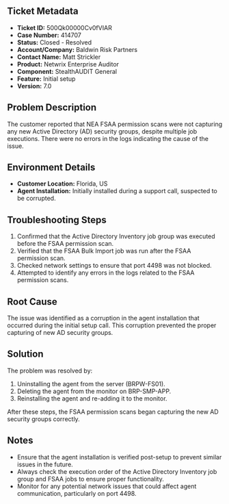 ## Ticket Metadata
- **Ticket ID:** 500Qk00000Cv0fVIAR
- **Case Number:** 414707
- **Status:** Closed - Resolved
- **Account/Company:** Baldwin Risk Partners
- **Contact Name:** Matt Strickler
- **Product:** Netwrix Enterprise Auditor
- **Component:** StealthAUDIT General
- **Feature:** Initial setup
- **Version:** 7.0

## Problem Description
The customer reported that NEA FSAA permission scans were not capturing any new Active Directory (AD) security groups, despite multiple job executions. There were no errors in the logs indicating the cause of the issue.

## Environment Details
- **Customer Location:** Florida, US
- **Agent Installation:** Initially installed during a support call, suspected to be corrupted.

## Troubleshooting Steps
1. Confirmed that the Active Directory Inventory job group was executed before the FSAA permission scan.
2. Verified that the FSAA Bulk Import job was run after the FSAA permission scan.
3. Checked network settings to ensure that port 4498 was not blocked.
4. Attempted to identify any errors in the logs related to the FSAA permission scans.

## Root Cause
The issue was identified as a corruption in the agent installation that occurred during the initial setup call. This corruption prevented the proper capturing of new AD security groups.

## Solution
The problem was resolved by:
1. Uninstalling the agent from the server (BRPW-FS01).
2. Deleting the agent from the monitor on BRP-SMP-APP.
3. Reinstalling the agent and re-adding it to the monitor.

After these steps, the FSAA permission scans began capturing the new AD security groups correctly.

## Notes
- Ensure that the agent installation is verified post-setup to prevent similar issues in the future.
- Always check the execution order of the Active Directory Inventory job group and FSAA jobs to ensure proper functionality.
- Monitor for any potential network issues that could affect agent communication, particularly on port 4498.